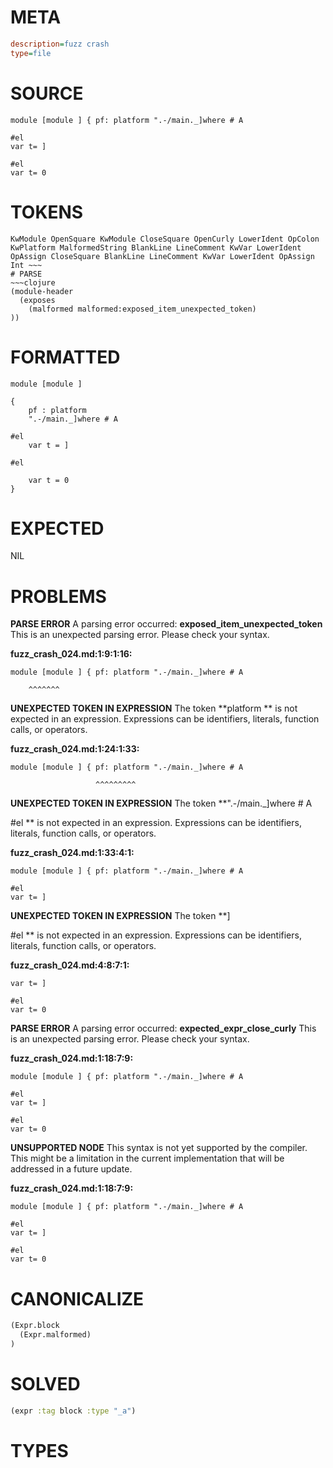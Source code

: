 # META
~~~ini
description=fuzz crash
type=file
~~~
# SOURCE
~~~roc
module [module ] { pf: platform ".-/main._]where # A

#el
var t= ]

#el
var t= 0
~~~
# TOKENS
~~~text
KwModule OpenSquare KwModule CloseSquare OpenCurly LowerIdent OpColon KwPlatform MalformedString BlankLine LineComment KwVar LowerIdent OpAssign CloseSquare BlankLine LineComment KwVar LowerIdent OpAssign Int ~~~
# PARSE
~~~clojure
(module-header
  (exposes
    (malformed malformed:exposed_item_unexpected_token)
))
~~~
# FORMATTED
~~~roc
module [module ]

{
	pf : platform 
	".-/main._]where # A

#el
	var t = ]

#el

	var t = 0
}
~~~
# EXPECTED
NIL
# PROBLEMS
**PARSE ERROR**
A parsing error occurred: **exposed_item_unexpected_token**
This is an unexpected parsing error. Please check your syntax.

**fuzz_crash_024.md:1:9:1:16:**
```roc
module [module ] { pf: platform ".-/main._]where # A
```
        ^^^^^^^


**UNEXPECTED TOKEN IN EXPRESSION**
The token **platform ** is not expected in an expression.
Expressions can be identifiers, literals, function calls, or operators.

**fuzz_crash_024.md:1:24:1:33:**
```roc
module [module ] { pf: platform ".-/main._]where # A
```
                       ^^^^^^^^^


**UNEXPECTED TOKEN IN EXPRESSION**
The token **".-/main._]where # A

#el
** is not expected in an expression.
Expressions can be identifiers, literals, function calls, or operators.

**fuzz_crash_024.md:1:33:4:1:**
```roc
module [module ] { pf: platform ".-/main._]where # A

#el
var t= ]
```


**UNEXPECTED TOKEN IN EXPRESSION**
The token **]

#el
** is not expected in an expression.
Expressions can be identifiers, literals, function calls, or operators.

**fuzz_crash_024.md:4:8:7:1:**
```roc
var t= ]

#el
var t= 0
```


**PARSE ERROR**
A parsing error occurred: **expected_expr_close_curly**
This is an unexpected parsing error. Please check your syntax.

**fuzz_crash_024.md:1:18:7:9:**
```roc
module [module ] { pf: platform ".-/main._]where # A

#el
var t= ]

#el
var t= 0
```


**UNSUPPORTED NODE**
This syntax is not yet supported by the compiler.
This might be a limitation in the current implementation that will be addressed in a future update.

**fuzz_crash_024.md:1:18:7:9:**
```roc
module [module ] { pf: platform ".-/main._]where # A

#el
var t= ]

#el
var t= 0
```


# CANONICALIZE
~~~clojure
(Expr.block
  (Expr.malformed)
)
~~~
# SOLVED
~~~clojure
(expr :tag block :type "_a")
~~~
# TYPES
~~~roc
~~~
